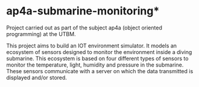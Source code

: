 # ap4a-submarine-monitoring*
Project carried out as part of the subject ap4a (object oriented programming) at the UTBM.

This project aims to build an IOT environment simulator.
It models an ecosystem of sensors designed to monitor the environment
inside a diving submarine.
This ecosystem is based on four different types of sensors to monitor the
temperature, light, humidity and pressure in the submarine. These sensors communicate with a server on which the data transmitted is displayed and/or stored.
